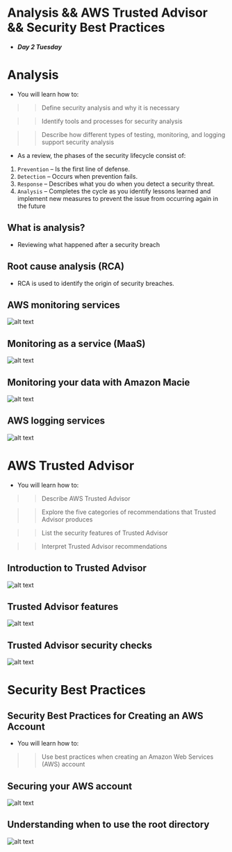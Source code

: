 # Analysis && AWS Trusted Advisor && Security Best Practices
- ***Day 2 Tuesday***

# Analysis
- You will learn how to:

>> Define security analysis and why it is necessary

>> Identify tools and processes for security analysis

>> Describe how different types of testing, monitoring, and logging support security analysis

- As a review, the phases of the security lifecycle consist of:

1. `Prevention` – Is the first line of defense.
2. `Detection` – Occurs when prevention fails.
3. `Response` – Describes what you do when you detect a security threat.
4. `Analysis` – Completes the cycle as you identify lessons learned and implement new measures to prevent the issue from occurring again in the future

## What is analysis?
- Reviewing what happened after a security breach

## Root cause analysis (RCA)
- RCA is used to identify the origin of security breaches.

## AWS monitoring services
![alt text](<Images/image copy.png>)

## Monitoring as a service (MaaS)
![alt text](<Images/image copy 2.png>)

## Monitoring your data with Amazon Macie
![alt text](<Images/image copy 3.png>)

## AWS logging services
![alt text](<Images/image copy 4.png>)



# AWS Trusted Advisor
- You will learn how to:

>> Describe AWS Trusted Advisor

>> Explore the five categories of recommendations that Trusted Advisor produces

>> List the security features of Trusted Advisor

>> Interpret Trusted Advisor recommendations

## Introduction to Trusted Advisor
![alt text](<Images/image copy 5.png>)

## Trusted Advisor features
![alt text](<Images/image copy 6.png>)

## Trusted Advisor security checks
![alt text](<Images/image copy 7.png>)



# Security Best Practices
## Security Best Practices for Creating an AWS Account
- You will learn how to:

>> Use best practices when creating an Amazon Web Services (AWS) account

## Securing your AWS account
![alt text](<Images/image copy 8.png>)

## Understanding when to use the root directory
![alt text](<Images/image copy 9.png>)

## 